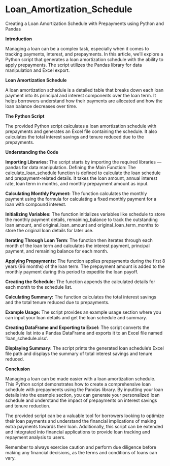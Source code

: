 # Loan_Amortization_Schedule
Creating a Loan Amortization Schedule with Prepayments using Python and Pandas

**Introduction**

Managing a loan can be a complex task, especially when it comes to tracking payments, interest, and prepayments. In this article, we’ll explore a Python script that generates a loan amortization schedule with the ability to apply prepayments. The script utilizes the Pandas library for data manipulation and Excel export.

**Loan Amortization Schedule**

A loan amortization schedule is a detailed table that breaks down each loan payment into its principal and interest components over the loan term. It helps borrowers understand how their payments are allocated and how the loan balance decreases over time.

**The Python Script**

The provided Python script calculates a loan amortization schedule with prepayments and generates an Excel file containing the schedule. It also calculates the total interest savings and tenure reduced due to the prepayments.

**Understanding the Code**

**Importing Libraries:** The script starts by importing the required libraries — pandas for data manipulation.
Defining the Main Function: The calculate_loan_schedule function is defined to calculate the loan schedule and prepayment-related details. It takes the loan amount, annual interest rate, loan term in months, and monthly prepayment amount as input.

**Calculating Monthly Payment:** The function calculates the monthly payment using the formula for calculating a fixed monthly payment for a loan with compound interest.

**Initializing Variables:** The function initializes variables like schedule to store the monthly payment details, remaining_balance to track the outstanding loan amount, and original_loan_amount and original_loan_term_months to store the original loan details for later use.

**Iterating Through Loan Term**: The function then iterates through each month of the loan term and calculates the interest payment, principal payment, and remaining balance for each month.

**Applying Prepayments:** The function applies prepayments during the first 8 years (96 months) of the loan term. The prepayment amount is added to the monthly payment during this period to expedite the loan payoff.

**Creating the Schedule:** The function appends the calculated details for each month to the schedule list.

**Calculating Summary:** The function calculates the total interest savings and the total tenure reduced due to prepayments.

**Example Usage:** The script provides an example usage section where you can input your loan details and get the loan schedule and summary.

**Creating DataFrame and Exporting to Excel:** The script converts the schedule list into a Pandas DataFrame and exports it to an Excel file named ‘loan_schedule.xlsx’.

**Displaying Summary:** The script prints the generated loan schedule’s Excel file path and displays the summary of total interest savings and tenure reduced.

**Conclusion**

Managing a loan can be made easier with a loan amortization schedule. This Python script demonstrates how to create a comprehensive loan schedule with prepayments using the Pandas library. By inputting your loan details into the example section, you can generate your personalized loan schedule and understand the impact of prepayments on interest savings and tenure reduction.

The provided script can be a valuable tool for borrowers looking to optimize their loan payments and understand the financial implications of making extra payments towards their loan. Additionally, this script can be extended and integrated into financial applications to provide loan tracking and repayment analysis to users.

Remember to always exercise caution and perform due diligence before making any financial decisions, as the terms and conditions of loans can vary.
